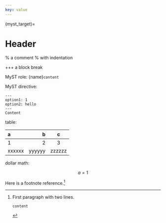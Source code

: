 ```yaml
---
key: value
---
```


(myst_target)=

# Header

% a comment
%   with indentation

+++ a block break

MyST role: {name}`content`

MyST directive:

```{name} arguments
---
option1: 1
option2: hello
---
Content
```

table:

| a      |      b |   c    |
| :----- | -----: | :----: |
| 1      |      2 |   3    |
| xxxxxx | yyyyyy | zzzzzz |

dollar math:

$$
a=1
$$

Here is a footnote reference.[^a]

[^a]: First paragraph with
    two lines.

    ```
    content
    ```

